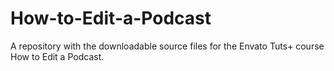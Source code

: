 # How-to-Edit-a-Podcast
A repository with the downloadable source files for the Envato Tuts+ course How to Edit a Podcast.
